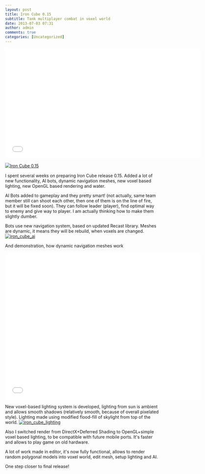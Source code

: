 ```yaml
---
layout: post
title: Iron Cube 0.15
subtitle: Tank multiplayer combat in voxel world
date: 2013-07-03 07:31
author: admin
comments: true
categories: [Uncategorized]
---
```

<iframe width="640" height="360" src="//www.youtube.com/embed/gOde2vm685M" frameborder="0" allowfullscreen></iframe>

<a style="line-height: 1.4;" title="Download Iron Cube 0.15 - Mod DB" href="http://www.moddb.com/games/iron-cube/downloads/iron-cube-015" target="_blank"><img alt="Iron Cube 0.15" src="http://button.moddb.com/download/medium/56386.png" /></a>

I spent several weeks on preparing Iron Cube release 0.15. Added a lot of new functionality, AI bots, dynamic navigation meshes, new voxel based lighting, new OpenGL based rendering and water.

AI Bots added to gameplay and they pretty smart! (not actually, same team member still can shoot each other, then one of them is on the line of fire, but it will be fixed soon). They can follow leader (player), find optimal way to enemy and give way to player. I am actually thinking how to make them slightly dumber.

Bots use new navigation system, based on updated Recast library. Meshes are dynamic, it means they will be rebuild, when voxels are changed.
<a href="/blog/images/uploads/2013/07/iron_cube_ai.jpg"><img class="image featured" alt="iron_cube_ai" src="/blog/images/uploads/2013/07/iron_cube_ai.jpg"/></a>

And demonstration, how dynamic navigation meshes work
<iframe src="//www.youtube.com/embed/I1bS-wjuFks?rel=0" height="480" width="640" allowfullscreen="" frameborder="0"></iframe>

New voxel-based lighting system is developed, lighting from sun is ambient and allows smooth shadows (relatively smooth, because of overall pixelated style). Lighting made using modified flood-fill of skylight from top of the world.
<a href="/blog/images/uploads/2013/07/iron_cube_lighting.jpg"><img class="image featured" alt="iron_cube_lighting" src="/blog/images/uploads/2013/07/iron_cube_lighting.jpg"/></a>

Also I switched render from DirectX+Deferred Shading to OpenGL+simple voxel based lighting, to be compatible with future mobile ports. It's faster and allows to play game on old hardware.

A lot of work made in editor, it's now fully functional, allows to render random polygonal models into voxel world, edit mesh, setup lighting and AI.

One step closer to final release!

